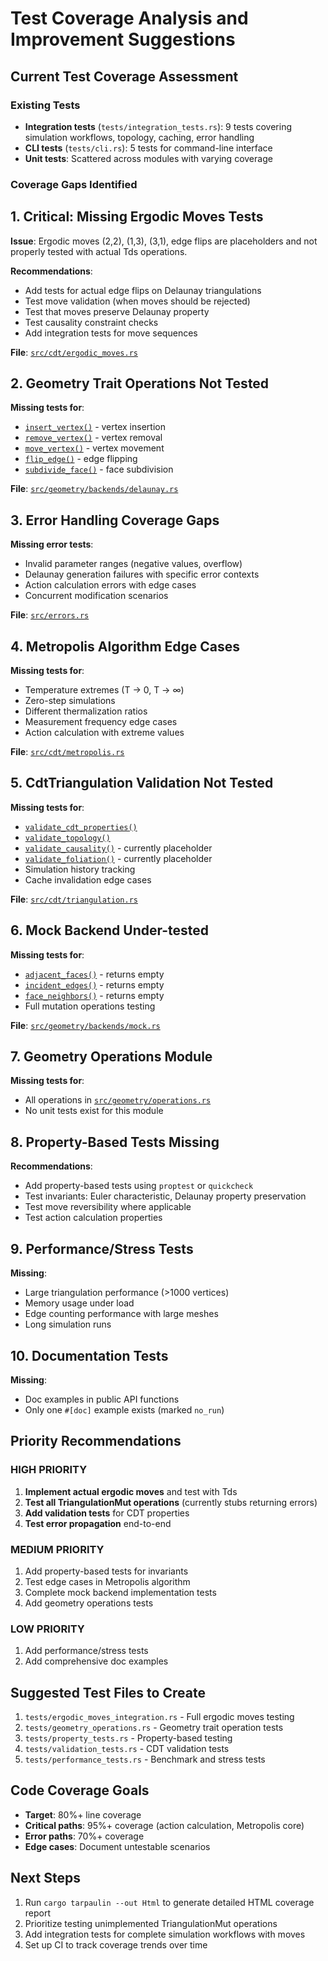 # Test Coverage Analysis and Improvement Suggestions

## Current Test Coverage Assessment

### Existing Tests

- **Integration tests** (`tests/integration_tests.rs`): 9 tests covering simulation workflows, topology, caching, error handling
- **CLI tests** (`tests/cli.rs`): 5 tests for command-line interface
- **Unit tests**: Scattered across modules with varying coverage

### Coverage Gaps Identified

## 1. **Critical: Missing Ergodic Moves Tests**

**Issue**: Ergodic moves (2,2), (1,3), (3,1), edge flips are placeholders and not properly tested with actual Tds operations.

**Recommendations**:

- Add tests for actual edge flips on Delaunay triangulations
- Test move validation (when moves should be rejected)
- Test that moves preserve Delaunay property
- Test causality constraint checks
- Add integration tests for move sequences

**File**: [`src/cdt/ergodic_moves.rs`](src/cdt/ergodic_moves.rs:172)

## 2. **Geometry Trait Operations Not Tested**

**Missing tests for**:

- [`insert_vertex()`](src/geometry/traits.rs:186) - vertex insertion
- [`remove_vertex()`](src/geometry/traits.rs:195) - vertex removal
- [`move_vertex()`](src/geometry/traits.rs:204) - vertex movement
- [`flip_edge()`](src/geometry/traits.rs:215) - edge flipping
- [`subdivide_face()`](src/geometry/traits.rs:228) - face subdivision

**File**: [`src/geometry/backends/delaunay.rs`](src/geometry/backends/delaunay.rs:363-430)

## 3. **Error Handling Coverage Gaps**

**Missing error tests**:

- Invalid parameter ranges (negative values, overflow)
- Delaunay generation failures with specific error contexts
- Action calculation errors with edge cases
- Concurrent modification scenarios

**File**: [`src/errors.rs`](src/errors.rs:1)

## 4. **Metropolis Algorithm Edge Cases**

**Missing tests for**:

- Temperature extremes (T → 0, T → ∞)
- Zero-step simulations
- Different thermalization ratios
- Measurement frequency edge cases
- Action calculation with extreme values

**File**: [`src/cdt/metropolis.rs`](src/cdt/metropolis.rs:175)

## 5. **CdtTriangulation Validation Not Tested**

**Missing tests for**:

- [`validate_cdt_properties()`](src/cdt/triangulation.rs:183)
- [`validate_topology()`](src/cdt/triangulation.rs:212)
- [`validate_causality()`](src/cdt/triangulation.rs:247) - currently placeholder
- [`validate_foliation()`](src/cdt/triangulation.rs:275) - currently placeholder
- Simulation history tracking
- Cache invalidation edge cases

**File**: [`src/cdt/triangulation.rs`](src/cdt/triangulation.rs:88)

## 6. **Mock Backend Under-tested**

**Missing tests for**:

- [`adjacent_faces()`](src/geometry/backends/mock.rs:166) - returns empty
- [`incident_edges()`](src/geometry/backends/mock.rs:174) - returns empty
- [`face_neighbors()`](src/geometry/backends/mock.rs:182) - returns empty
- Full mutation operations testing

**File**: [`src/geometry/backends/mock.rs`](src/geometry/backends/mock.rs:11)

## 7. **Geometry Operations Module**

**Missing tests for**:

- All operations in [`src/geometry/operations.rs`](src/geometry/operations.rs:1)
- No unit tests exist for this module

## 8. **Property-Based Tests Missing**

**Recommendations**:

- Add property-based tests using `proptest` or `quickcheck`
- Test invariants: Euler characteristic, Delaunay property preservation
- Test move reversibility where applicable
- Test action calculation properties

## 9. **Performance/Stress Tests**

**Missing**:

- Large triangulation performance (>1000 vertices)
- Memory usage under load
- Edge counting performance with large meshes
- Long simulation runs

## 10. **Documentation Tests**

**Missing**:

- Doc examples in public API functions
- Only one `#[doc]` example exists (marked `no_run`)

## Priority Recommendations

### HIGH PRIORITY

1. **Implement actual ergodic moves** and test with Tds
2. **Test all TriangulationMut operations** (currently stubs returning errors)
3. **Add validation tests** for CDT properties
4. **Test error propagation** end-to-end

### MEDIUM PRIORITY

1. Add property-based tests for invariants
2. Test edge cases in Metropolis algorithm
3. Complete mock backend implementation tests
4. Add geometry operations tests

### LOW PRIORITY

1. Add performance/stress tests
2. Add comprehensive doc examples

## Suggested Test Files to Create

1. `tests/ergodic_moves_integration.rs` - Full ergodic moves testing
2. `tests/geometry_operations.rs` - Geometry trait operation tests
3. `tests/property_tests.rs` - Property-based testing
4. `tests/validation_tests.rs` - CDT validation tests
5. `tests/performance_tests.rs` - Benchmark and stress tests

## Code Coverage Goals

- **Target**: 80%+ line coverage
- **Critical paths**: 95%+ coverage (action calculation, Metropolis core)
- **Error paths**: 70%+ coverage
- **Edge cases**: Document untestable scenarios

## Next Steps

1. Run `cargo tarpaulin --out Html` to generate detailed HTML coverage report
2. Prioritize testing unimplemented TriangulationMut operations
3. Add integration tests for complete simulation workflows with moves
4. Set up CI to track coverage trends over time
